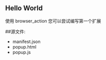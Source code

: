 ﻿Hello World
-------------
使用 browser_action
您可以尝试编写第一个扩展

##源文件:
 - manifest.json
 - popup.html
 - popup.js